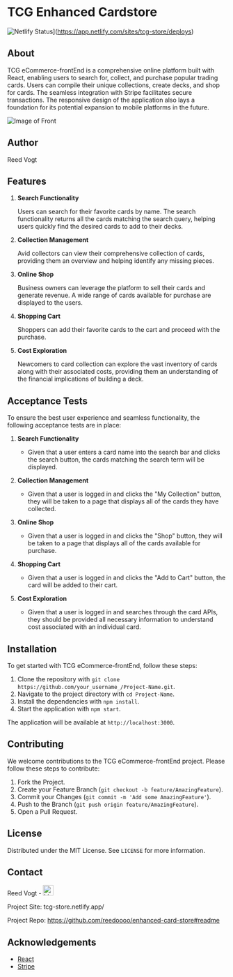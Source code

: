# TCG Enhanced Cardstore

![Netlify Status](https://api.netlify.com/api/v1/badges/5e0666a4-ef7e-42a3-babb-6b2c5f86c400/deploy-status)](https://app.netlify.com/sites/tcg-store/deploys)

## About

TCG eCommerce-frontEnd is a comprehensive online platform built with React, enabling users to search for, collect, and purchase popular trading cards. Users can compile their unique collections, create decks, and shop for cards. The seamless integration with Stripe facilitates secure transactions. The responsive design of the application also lays a foundation for its potential expansion to mobile platforms in the future.

![Image of Front](https://github.com/reedoooo/enhanced-card-store/raw/c24679dcb33207a7868f3395a681dfcfee7b77c9/public/screenshot.png)

## Author

Reed Vogt

## Features

1. **Search Functionality**

   Users can search for their favorite cards by name. The search functionality returns all the cards matching the search query, helping users quickly find the desired cards to add to their decks.

2. **Collection Management**

   Avid collectors can view their comprehensive collection of cards, providing them an overview and helping identify any missing pieces.

3. **Online Shop**

   Business owners can leverage the platform to sell their cards and generate revenue. A wide range of cards available for purchase are displayed to the users.

4. **Shopping Cart**

   Shoppers can add their favorite cards to the cart and proceed with the purchase.

5. **Cost Exploration**

   Newcomers to card collection can explore the vast inventory of cards along with their associated costs, providing them an understanding of the financial implications of building a deck.

## Acceptance Tests

To ensure the best user experience and seamless functionality, the following acceptance tests are in place:

1. **Search Functionality**

   - Given that a user enters a card name into the search bar and clicks the search button, the cards matching the search term will be displayed.

2. **Collection Management**

   - Given that a user is logged in and clicks the "My Collection" button, they will be taken to a page that displays all of the cards they have collected.

3. **Online Shop**

   - Given that a user is logged in and clicks the "Shop" button, they will be taken to a page that displays all of the cards available for purchase.

4. **Shopping Cart**

   - Given that a user is logged in and clicks the "Add to Cart" button, the card will be added to their cart.

5. **Cost Exploration**

   - Given that a user is logged in and searches through the card APIs, they should be provided all necessary information to understand cost associated with an individual card.

## Installation

To get started with TCG eCommerce-frontEnd, follow these steps:

1. Clone the repository with `git clone https://github.com/your_username_/Project-Name.git`.
2. Navigate to the project directory with `cd Project-Name`.
3. Install the dependencies with `npm install`.
4. Start the application with `npm start`.

The application will be available at `http://localhost:3000`.

## Contributing

We welcome contributions to the TCG eCommerce-frontEnd project. Please follow these steps to contribute:

1. Fork the Project.
2. Create your Feature Branch (`git checkout -b feature/AmazingFeature`).
3. Commit your Changes (`git commit -m 'Add some AmazingFeature'`).
4. Push to the Branch (`git push origin feature/AmazingFeature`).
5. Open a Pull Request.

## License

Distributed under the MIT License. See `LICENSE` for more information.

## Contact

Reed Vogt -
<a href="https://www.linkedin.com/in/reed-vogt-student/">
<img src="https://www.google.com/url?sa=i&url=https%3A%2F%2Fwww.flaticon.com%2Ffree-icon%2Flinkedin_174857&psig=AOvVaw1F9U7jlNJPTJpYUU2wdKLW&ust=1691527142102000&source=images&cd=vfe&opi=89978449&ved=0CBAQjRxqFwoTCPjpk-Wzy4ADFQAAAAAdAAAAABAJ" alt="LinkedIn" style="width:24px;height:24px;">
</a>

Project Site: tcg-store.netlify.app/

Project Repo: https://github.com/reedoooo/enhanced-card-store#readme

## Acknowledgements

- [React](https://reactjs.org/)
- [Stripe](https://stripe.com/)
